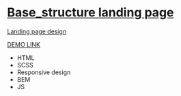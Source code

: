 # [Base_structure landing page](https://github.com/ruslanvasylyshyn/landing_miami)

[Landing page design](<https://www.figma.com/file/W8tiaInEAMv7zpEEGTxoIT/miami_home_new-(Copy)?node-id=0%3A1>)

[DEMO LINK](https://ruslanvasylyshyn.github.io/landing_miami/)

- HTML
- SCSS
- Responsive design
- BEM
- JS
